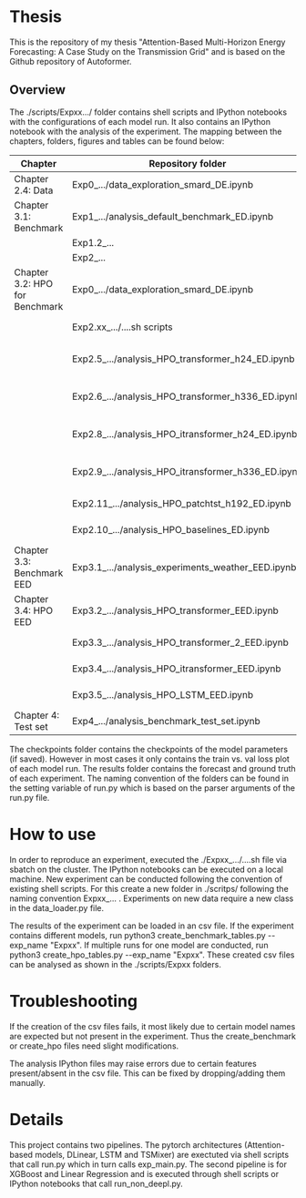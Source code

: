 # Thesis

This is the repository of my thesis "Attention-Based Multi-Horizon Energy Forecasting: A Case Study on the Transmission Grid" and is based on the Github repository of Autoformer. 

## Overview

The ./scripts/Expxx.../ folder contains shell scripts and IPython notebooks with the configurations of each model run. It also contains an IPython notebook with the analysis of the experiment. The mapping between the chapters, folders, figures and tables can be found below: 

| Chapter  | Repository folder | Figure | Tables |
| ----------------------------- | ------------------------------------------------- | ----------------- | --------- |
| Chapter 2.4: Data             | Exp0_.../data_exploration_smard_DE.ipynb          | Figure 2.6        |           |
| Chapter 3.1: Benchmark        | Exp1_.../analysis_default_benchmark_ED.ipynb      | Figure 3.1        | Table 3.1 |
|                               | Exp1.2_...                                        |                   |           |
|                               | Exp2_...                                          |                   |           |
| Chapter 3.2: HPO for Benchmark| Exp0_.../data_exploration_smard_DE.ipynb          | Figure 3.2        |           |
|                               | Exp2.xx_.../....sh scripts                        |                   | Table 3.2 |
|                               | Exp2.5_.../analysis_HPO_transformer_h24_ED.ipynb  | Figure 3.3, 3.4   | Table 3.3 |
|                               | Exp2.6_.../analysis_HPO_transformer_h336_ED.ipynb | Figure 3.3, 3.4   | Table 3.3 |
|                               | Exp2.8_.../analysis_HPO_itransformer_h24_ED.ipynb | Figure 3.5, 3.6   | Table 3.4 |
|                               | Exp2.9_.../analysis_HPO_itransformer_h336_ED.ipynb| Figure 3.5, 3.6   | Table 3.4 |
|                               | Exp2.11_.../analysis_HPO_patchtst_h192_ED.ipynb   | Figure 3.7        | Table 3.5 |
|                               | Exp2.10_.../analysis_HPO_baselines_ED.ipynb       | Table 3.6         |           |
| Chapter 3.3: Benchmark EED    | Exp3.1_.../analysis_experiments_weather_EED.ipynb | Figure 3.9        | Table 3.7 |
| Chapter 3.4: HPO EED          | Exp3.2_.../analysis_HPO_transformer_EED.ipynb     | Figure 3.10       |           |
|                               | Exp3.3_.../analysis_HPO_transformer_2_EED.ipynb   | Figure 3.10       |           |
|                               | Exp3.4_.../analysis_HPO_itransformer_EED.ipynb    |                   | Table 3.8 |
|                               | Exp3.5_.../analysis_HPO_LSTM_EED.ipynb            |                   | Table 3.9 |
| Chapter 4: Test set           | Exp4_.../analysis_benchmark_test_set.ipynb        | Figure 3.12       | Table 3.10|

The checkpoints folder contains the checkpoints of the model parameters (if saved). However in most cases it only contains the train vs. val loss plot of each model run. The results folder contains the forecast and ground truth of each experiment. The naming convention of the folders can be found in the setting variable of run.py which is based on the parser arguments of the run.py file. 

# How to use

In order to reproduce an experiment, executed the ./Expxx_.../....sh file via sbatch on the cluster. The IPython notebooks can be executed on a local machine. New experiment can be conducted following the convention of existing shell scripts. For this create a new folder in ./scritps/ following the naming convention Expxx_... . Experiments on new data require a new class in the data_loader.py file.

The results of the experiment can be loaded in an csv file. If the experiment contains different models, run python3 create_benchmark_tables.py --exp_name "Expxx". If multiple runs for one model are conducted, run python3 create_hpo_tables.py --exp_name "Expxx". These created csv files can be analysed as shown in the ./scripts/Expxx folders.

# Troubleshooting

If the creation of the csv files fails, it most likely due to certain model names are expected but not present in the experiment. Thus the create_benchmark or create_hpo files need slight modifications. 

The analysis IPython files may raise errors due to certain features present/absent in the csv file. This can be fixed by dropping/adding them manually.

# Details

This project contains two pipelines. The pytorch architectures (Attention-based models, DLinear, LSTM and TSMixer) are exectuted via shell scripts that call run.py which in turn calls exp_main.py. The second pipeline is for XGBoost and Linear Regression and is executed through shell scripts or IPython notebooks that call run_non_deepl.py.







